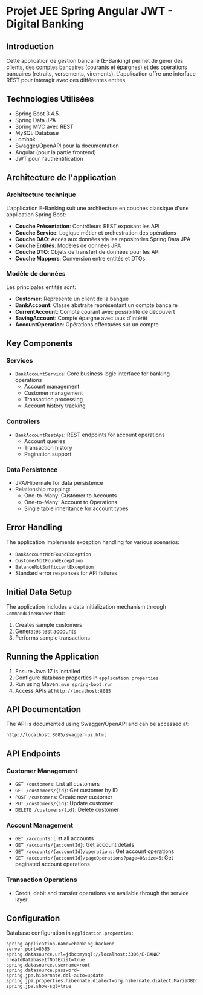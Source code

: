 # Projet JEE Spring Angular JWT - Digital Banking

## Introduction
Cette application de gestion bancaire (E-Banking) permet de gérer des clients, des comptes bancaires (courants et épargnes) et des opérations bancaires (retraits, versements, virements). L'application offre une interface REST pour interagir avec ces différentes entités.

## Technologies Utilisées
- Spring Boot 3.4.5
- Spring Data JPA
- Spring MVC avec REST
- MySQL Database
- Lombok
- Swagger/OpenAPI pour la documentation
- Angular (pour la partie frontend)
- JWT pour l'authentification

## Architecture de l'application

### Architecture technique
L'application E-Banking suit une architecture en couches classique d'une application Spring Boot:

- **Couche Présentation**: Contrôleurs REST exposant les API
- **Couche Service**: Logique métier et orchestration des opérations
- **Couche DAO**: Accès aux données via les repositories Spring Data JPA
- **Couche Entités**: Modèles de données JPA
- **Couche DTO**: Objets de transfert de données pour les API
- **Couche Mappers**: Conversion entre entités et DTOs

### Modèle de données
Les principales entités sont:
- **Customer**: Représente un client de la banque
- **BankAccount**: Classe abstraite représentant un compte bancaire
- **CurrentAccount**: Compte courant avec possibilité de découvert
- **SavingAccount**: Compte épargne avec taux d'intérêt
- **AccountOperation**: Opérations effectuées sur un compte

## Key Components

### Services
- `BankAccountService`: Core business logic interface for banking operations
  - Account management
  - Customer management
  - Transaction processing
  - Account history tracking

### Controllers
- `BankAccountRestApi`: REST endpoints for account operations
  - Account queries
  - Transaction history
  - Pagination support

### Data Persistence
- JPA/Hibernate for data persistence
- Relationship mapping:
  - One-to-Many: Customer to Accounts
  - One-to-Many: Account to Operations
  - Single table inheritance for account types

## Error Handling
The application implements exception handling for various scenarios:
- `BankAccountNotFoundException`
- `CustomerNotFoundException`
- `BalanceNotSufficientException`
- Standard error responses for API failures

## Initial Data Setup
The application includes a data initialization mechanism through `CommandLineRunner` that:
1. Creates sample customers
2. Generates test accounts
3. Performs sample transactions

## Running the Application
1. Ensure Java 17 is installed
2. Configure database properties in `application.properties`
3. Run using Maven: `mvn spring-boot:run`
4. Access APIs at `http://localhost:8085`

## API Documentation
The API is documented using Swagger/OpenAPI and can be accessed at:
```
http://localhost:8085/swagger-ui.html
```

## API Endpoints

### Customer Management
- `GET /customers`: List all customers
- `GET /customers/{id}`: Get customer by ID
- `POST /customers`: Create new customer
- `PUT /customers/{id}`: Update customer
- `DELETE /customers/{id}`: Delete customer

### Account Management
- `GET /accounts`: List all accounts
- `GET /accounts/{accountId}`: Get account details
- `GET /accounts/{accountId}/operations`: Get account operations
- `GET /accounts/{accountId}/pageOperations?page=0&size=5`: Get paginated account operations

### Transaction Operations
- Credit, debit and transfer operations are available through the service layer

## Configuration
Database configuration in `application.properties`:
```properties
spring.application.name=ebanking-backend
server.port=8085
spring.datasource.url=jdbc:mysql://localhost:3306/E-BANK?createDatabaseIfNotExist=true
spring.datasource.username=root
spring.datasource.password=
spring.jpa.hibernate.ddl-auto=update
spring.jpa.properties.hibernate.dialect=org.hibernate.dialect.MariaDBDialect
spring.jpa.show-sql=true
```

